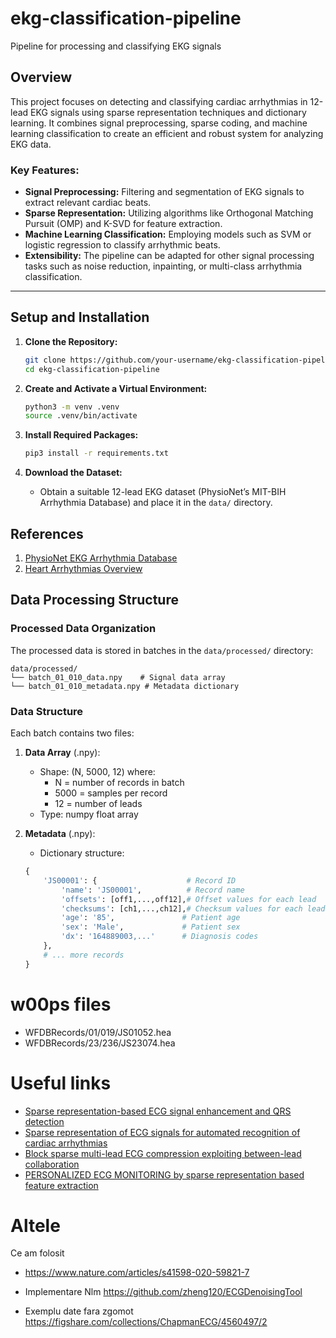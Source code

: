# ekg-classification-pipeline
Pipeline for processing and classifying EKG signals

## Overview
This project focuses on detecting and classifying cardiac arrhythmias in 12-lead EKG signals using sparse representation techniques and dictionary learning. It combines signal preprocessing, sparse coding, and machine learning classification to create an efficient and robust system for analyzing EKG data.

### Key Features:
- **Signal Preprocessing:** Filtering and segmentation of EKG signals to extract relevant cardiac beats.
- **Sparse Representation:** Utilizing algorithms like Orthogonal Matching Pursuit (OMP) and K-SVD for feature extraction.
- **Machine Learning Classification:** Employing models such as SVM or logistic regression to classify arrhythmic beats.
- **Extensibility:** The pipeline can be adapted for other signal processing tasks such as noise reduction, inpainting, or multi-class arrhythmia classification.

---

## Setup and Installation

1. **Clone the Repository:**
   ```sh
   git clone https://github.com/your-username/ekg-classification-pipeline.git
   cd ekg-classification-pipeline
   ```

2. **Create and Activate a Virtual Environment:**
   ```sh
   python3 -m venv .venv
   source .venv/bin/activate
   ```

3. **Install Required Packages:**
   ```sh
   pip3 install -r requirements.txt
   ```

4. **Download the Dataset:**
   - Obtain a suitable 12-lead EKG dataset (PhysioNet’s MIT-BIH Arrhythmia Database) and place it in the `data/` directory.
  

## References

1. [PhysioNet EKG Arrhythmia Database](https://physionet.org/content/ecg-arrhythmia/1.0.0/)
2. [Heart Arrhythmias Overview](https://www.physio-pedia.com/Heart_Arrhythmias)

## Data Processing Structure

### Processed Data Organization
The processed data is stored in batches in the `data/processed/` directory:

```
data/processed/
└── batch_01_010_data.npy    # Signal data array
└── batch_01_010_metadata.npy # Metadata dictionary
```

### Data Structure
Each batch contains two files:
1. **Data Array** (.npy):
   - Shape: (N, 5000, 12) where:
     - N = number of records in batch
     - 5000 = samples per record
     - 12 = number of leads
   - Type: numpy float array
   
2. **Metadata** (.npy):
   - Dictionary structure:
   ```python
   {
       'JS00001': {                    # Record ID
           'name': 'JS00001',          # Record name
           'offsets': [off1,...,off12],# Offset values for each lead
           'checksums': [ch1,...,ch12],# Checksum values for each lead
           'age': '85',               # Patient age
           'sex': 'Male',             # Patient sex
           'dx': '164889003,...'      # Diagnosis codes
       },
       # ... more records
   }
   ```


# w00ps files
- WFDBRecords/01/019/JS01052.hea
- WFDBRecords/23/236/JS23074.hea

# Useful links
- [Sparse representation-based ECG signal enhancement and QRS detection](https://pubmed.ncbi.nlm.nih.gov/27811395/)
- [Sparse representation of ECG signals for automated recognition of cardiac arrhythmias](https://www.sciencedirect.com/science/article/abs/pii/S0957417418301842)
- [Block sparse multi-lead ECG compression exploiting between-lead collaboration](https://ietresearch.onlinelibrary.wiley.com/doi/full/10.1049/iet-spr.2018.5076)
- [PERSONALIZED ECG MONITORING by sparse representation based feature extraction](https://trepo.tuni.fi/bitstream/handle/10024/119250/JoronenManu.pdf?sequence=2&isAllowed=y)


# Altele
Ce am folosit
- https://www.nature.com/articles/s41598-020-59821-7


- Implementare Nlm
https://github.com/zheng120/ECGDenoisingTool


- Exemplu date fara zgomot
  https://figshare.com/collections/ChapmanECG/4560497/2

